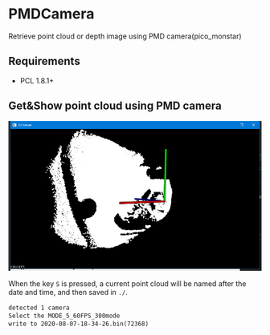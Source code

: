 # PMDCamera

Retrieve point cloud or depth image using PMD camera(pico_monstar)

## Requirements

- PCL 1.8.1+

## Get&Show point cloud using PMD camera

![image](./images/sample.png)

When the key `S` is pressed, a current point cloud will be named after the date and time, and then saved in `./`.

``` shell
detected 1 camera
Select the MODE_5_60FPS_300mode
write to 2020-08-07-18-34-26.bin(72368)
```
